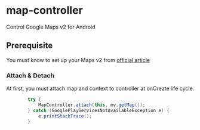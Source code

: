 # map-controller

Control Google Maps v2 for Android

## Prerequisite

You must know to set up your Maps v2 from [official article](https://developers.google.com/maps/documentation/android/start)

### Attach & Detach

At first, you must attach map and context to controller at onCreate life cycle.

```java
		try {
			MapController.attach(this, mv.getMap());
		} catch (GooglePlayServicesNotAvailableException e) {
			e.printStackTrace();
		}
```